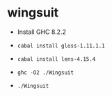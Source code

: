 wingsuit
========

* Install GHC 8.2.2

* `cabal install gloss-1.11.1.1`

* `cabal install lens-4.15.4`

* `ghc -O2 ./Wingsuit`

* `./Wingsuit`

